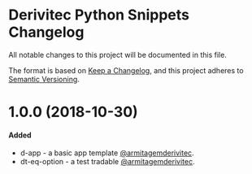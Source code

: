 
# Derivitec Python Snippets Changelog
All notable changes to this project will be documented in this file.

The format is based on [Keep a Changelog](https://keepachangelog.com/en/1.0.0/),
and this project adheres to [Semantic Versioning](https://semver.org/spec/v2.0.0.html).

# 1.0.0 (2018-10-30)
#### Added
- d-app - a basic app template [@armitagemderivitec](https://github.com/armitagemderivitec).
- dt-eq-option - a test tradable [@armitagemderivitec](https://github.com/armitagemderivitec).